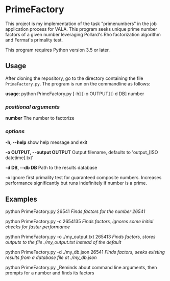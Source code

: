 # PrimeFactory
This project is my implementation of the task "primenumbers" in the job application process for VALA. This program seeks unique prime number factors of a given number leveraging Pollard's Rho factorization algorithm and Fermat's primality test.

This program requires Python version 3.5 or later.

## Usage
After cloning the repository, go to the directory containing the file `PrimeFactory.py`. The program is run on the commandline as follows:

__usage__: python PrimeFactory.py [-h] [-o OUTPUT] [-d DB] number

### _positional arguments_

  __number__
  The number to factorize

### _options_

  __-h, --help__
  show help message and exit

  __-o OUTPUT, --output OUTPUT__
  Output filename, defaults to 'output\_[ISO datetime].txt'

  __-d DB, --db DB__
  Path to the results database

  __-c__
  Ignore first primality test for guaranteed composite numbers. Increases performance significantly but runs indefinitely if number is a prime.

## Examples
python PrimeFactory.py 26541
_Finds factors for the number 26541_

python PrimeFactory.py -c 2654135
_Finds factors, ignores some initial checks for faster performance_

python PrimeFactory.py -o ./my_output.txt 265413
_Finds factors, stores outputs to the file ./my\_output.txt instead of the default_

python PrimeFactory.py -d ./my_db.json 26541
_Finds factors, seeks existing results from a database file at ./my\_db.json_

python PrimeFactory.py
_Reminds about command line arguments, then prompts for a number and finds its factors
